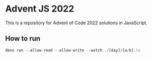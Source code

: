 # Advent JS 2022

This is a repository for Advent of Code 2022 solutions in JavaScript.

## How to run
```ts
deno run --allow-read --allow-write --watch ./[day]/[a/b].ts
```